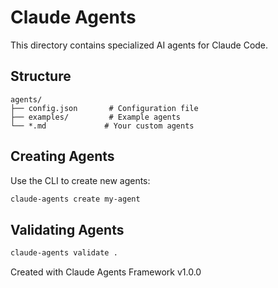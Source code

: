 # Claude Agents

This directory contains specialized AI agents for Claude Code.

## Structure

```
agents/
├── config.json       # Configuration file
├── examples/         # Example agents
└── *.md             # Your custom agents
```

## Creating Agents

Use the CLI to create new agents:

```bash
claude-agents create my-agent
```

## Validating Agents

```bash
claude-agents validate .
```

Created with Claude Agents Framework v1.0.0
